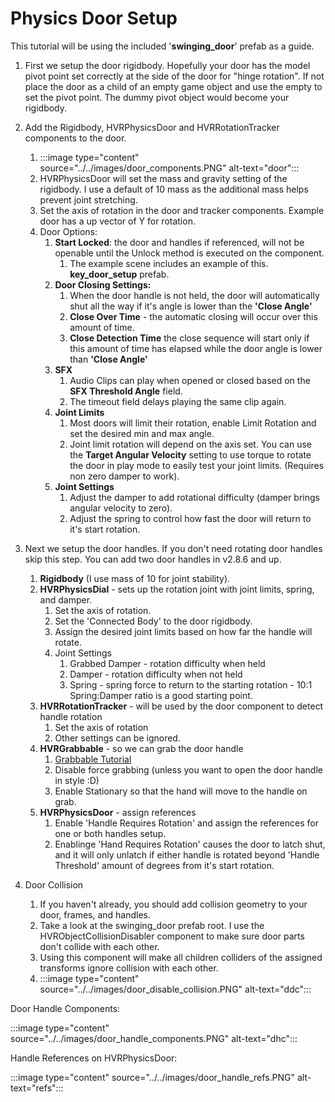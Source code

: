 # Physics Door Setup

This tutorial will be using the included '**swinging_door**' prefab as a guide.

1. First we setup the door rigidbody. Hopefully your door has the model pivot point set correctly at the side of the door for "hinge rotation". If not place the door as a child of an empty game object and use the empty to set the pivot point. The dummy pivot object would become your rigidbody.
1. Add the Rigidbody, HVRPhysicsDoor and HVRRotationTracker components to the door.
    1. :::image type="content" source="../../images/door_components.PNG" alt-text="door":::
    1. HVRPhysicsDoor will set the mass and gravity setting of the rigidbody. I use a default of 10 mass as the additional mass helps prevent joint stretching.
    1. Set the axis of rotation in the door and tracker components. Example door has a up vector of Y for rotation.
    1. Door Options:
        1. **Start Locked**: the door and handles if referenced, will not be openable until the Unlock method is executed on the component.
            1. The example scene includes an example of this. **key_door_setup** prefab.
        1. **Door Closing Settings:**
            1. When the door handle is not held, the door will automatically shut all the way if it's angle is lower than the **'Close Angle'**
            1. **Close Over Time** - the automatic closing will occur over this amount of time.
            1. **Close Detection Time** the close sequence will start only if this amount of time has elapsed while the door angle is lower than **'Close Angle'**
        1. **SFX**
            1. Audio Clips can play when opened or closed based on the **SFX Threshold Angle** field.
            1. The timeout field delays playing the same clip again.
        1. **Joint Limits**
            1. Most doors will limit their rotation, enable Limit Rotation and set the desired min and max angle.
            1. Joint limit rotation will depend on the axis set. You can use the **Target Angular Velocity** setting to use torque to rotate the door in play mode to easily test your joint limits. (Requires non zero damper to work).
        1. **Joint Settings**
            1. Adjust the damper to add rotational difficulty (damper brings angular velocity to zero).
            1. Adjust the spring to control how fast the door will return to it's start rotation.

1. Next we setup the door handles. If you don't need rotating door handles skip this step. You can add two door handles in v2.8.6 and up.
    1. **Rigidbody** (I use mass of 10 for joint stability).
    1. **HVRPhysicsDial** - sets up the rotation joint with joint limits, spring, and damper.
        1. Set the axis of rotation.
        1. Set the 'Connected Body' to the door rigidbody.
        1. Assign the desired joint limits based on how far the handle will rotate.
        1. Joint Settings
            1. Grabbed Damper - rotation difficulty when held
            1. Damper - rotation difficulty when not held
            1. Spring - spring force to return to the starting rotation - 10:1 Spring:Damper ratio is a good starting point.
    1. **HVRRotationTracker** - will be used by the door component to detect handle rotation
        1. Set the axis of rotation
        1. Other settings can be ignored.
    1. **HVRGrabbable** - so we can grab the door handle
        1. [Grabbable Tutorial](https://youtu.be/HZQ6QdMmZ34)
        1. Disable force grabbing (unless you want to open the door handle in style :D)
        1. Enable Stationary so that the hand will move to the handle on grab.
    1. **HVRPhysicsDoor** - assign references
        1. Enable 'Handle Requires Rotation' and assign the references for one or both handles setup.
        1. Enablinge 'Hand Requires Rotation' causes the door to latch shut, and it will only unlatch if either handle is rotated beyond 'Handle Threshold' amount of degrees from it's start rotation.
1. Door Collision
    1. If you haven't already, you should add collision geometry to your door, frames, and handles.
    2. Take a look at the swinging_door prefab root. I use the HVRObjectCollisionDisabler component to make sure door parts don't collide with each other.
    3. Using this component will make all children colliders of the assigned transforms ignore collision with each other.
    4. :::image type="content" source="../../images/door_disable_collision.PNG" alt-text="ddc":::

Door Handle Components:

:::image type="content" source="../../images/door_handle_components.PNG" alt-text="dhc":::

Handle References on HVRPhysicsDoor:

:::image type="content" source="../../images/door_handle_refs.PNG" alt-text="refs":::
